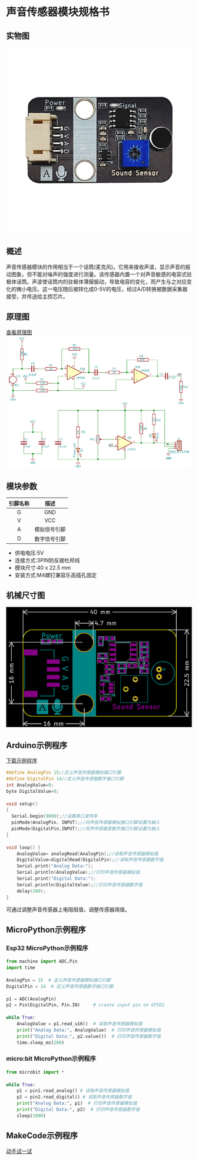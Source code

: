 # 声音传感器模块规格书

## 实物图

![实物图](picture/sound_sensor.png)

## 概述

声音传感器模块的作用相当于一个话筒(麦克风)。它用来接收声波，显示声音的振动图象，但不能对噪声的强度进行测量。该传感器内置一个对声音敏感的电容式驻极体话筒。声波使话筒内的驻极体薄膜振动，导致电容的变化，而产生与之对应变化的微小电压。这一电压随后被转化成0-5V的电压，经过A/D转换被数据采集器接受，并传送给主控芯片。

## 原理图

 [查看原理图](zh-cn\ph2.0_sensors\sensors\sound_sensor\sound_sensor_schematic.pdf ':ignore')
![原理图](picture/sound_sensor_schematic.png)

## 模块参数

| 引脚名称 |     描述     |
| :------: | :----------: |
|    G     |     GND      |
|    V     |     VCC      |
|    A     | 模拟信号引脚 |
|    D     | 数字信号引脚 |

* 供电电压:5V
* 连接方式:3PIN防反接杜邦线
* 模块尺寸:40 x 22.5 mm
* 安装方式:M4螺钉兼容乐高插孔固定

## 机械尺寸图

![机械尺寸图](picture/sound_sensor_assembly.png)

## Arduino示例程序

[下载示例程序](zh-cn\ph2.0_sensors\sensors\sound_sensor\sound_sensor.zip ':ignore')

```c++
#define AnalogPin 15//定义声音传感器模拟接口引脚
#define DigitalPin 14//定义声音传感器数字接口引脚
int AnalogValue=0;
byte DigitalValue=0;

void setup()
{
  Serial.begin(9600);//设置串口波特率
  pinMode(AnalogPin, INPUT);//将声音传感器模拟接口引脚设置为输入
  pinMode(DigitalPin,INPUT);//将声传感器音数字接口引脚设置为输入
}

void loop() {
    AnalogValue= analogRead(AnalogPin);//读取声音传感器模拟值
    DigitalValue=digitalRead(DigitalPin);//读取声音传感器数字值
    Serial.print("Analog Data:");
    Serial.println(AnalogValue);//打印声音传感器模拟值
    Serial.print("Digital Data:");
    Serial.println(DigitalValue);//打印声音传感器数字值
    delay(200);
}
```

可通过调整声音传感器上电阻阻值，调整传感器阈值。

## MicroPython示例程序

### Esp32 MicroPython示例程序

```python
from machine import ADC,Pin
import time

AnalogPin = 15  # 定义声音传感器模拟接口引脚
DigitalPin = 14  # 定义声音传感器数字接口引脚

p1 = ADC(AnalogPin)
p2 = Pin(DigitalPin, Pin.IN)     # create input pin on GPIO2

while True:
    AnalogValue = p1.read_u16()  # 读取声音传感器模拟值
    print("Analog Data:", AnalogValue)  # 打印声音传感器模拟值
    print("Digital Data:", p2.value())  # 打印声音传感器数字值
    time.sleep_ms(200)

```

### micro:bit MicroPython示例程序

```python
from microbit import *

while True:
    p1 = pin1.read_analog() # 读取声音传感器模拟值
    p2 = pin2.read_digital() # 读取声音传感器数字值
    print("Analog Data:", p1)  # 打印声音传感器模拟值
    print("Digital Data:", p2)  # 打印声音传感器数字值
    sleep(1000)
```

## MakeCode示例程序

<a href="https://makecode.microbit.org/_FaF5Xx1C2Tvb">动手试一试</a>
